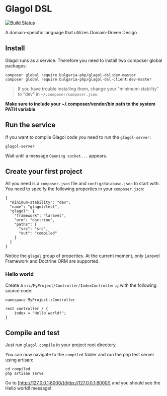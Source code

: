 # Glagol DSL

[![Build Status](https://travis-ci.org/BulgariaPHP/glagol-dsl.svg?branch=master)](https://travis-ci.org/BulgariaPHP/glagol-dsl)

A domain-specific language that utilizes Domain-Driven Design

## Install
Glagol runs as a service. Therefore you need to install two composer global packages:

```
composer global require bulgaria-php/glagol-dsl:dev-master
composer global require bulgaria-php/glagol-dsl-client:dev-master
```

> If you have trouble installing them, change your "minimum-stability" to "dev" in `~/.composer/composer.json`.

**Make sure to include your ~/.composer/vendor/bin path to the system PATH variable**

## Run the service
If you want to compile Glagol code you need to run the `glagol-server`:

```
glagol-server
```
Wait until a message `Opening socket...` appears.

## Create your first project
All you need is a `composer.json` file and `config/database.json` to start with.
You need to specify the following properties in your `composer.json`:
```
{
  "minimum-stability": "dev",
  "name": "glagol/test",
  "glagol": {
    "framework": "laravel",
    "orm": "doctrine",
    "paths": {
      "src": "src",
      "out": "compiled"
    }
  }
}
```
Notice the `glagol` group of properties. At the current moment, only Laravel Framework and Doctrine ORM are supported.

### Hello world
Create a `src/MyProject/Controller/IndexController.g` with the following source code:
```
namespace MyProject::Controller

rest controller / {
    index = "Hello world!";
}
```

## Compile and test
Just run `glagol compile` in your project root directory.

You can now navigate to the `compiled` folder and run the php test server using artisan:
```
cd compiled
php artisan serve
```

Go to [http://127.0.0.1:8000/](http://127.0.0.1:8000/) and you should see the Hello world! message!
